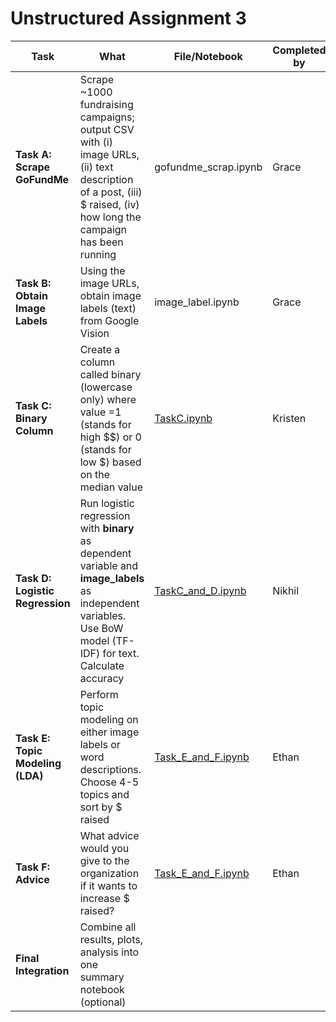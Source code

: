 # Unstructured Assignment 3

| Task                           | What                                                                                  | File/Notebook                                                                                                                                                        | Completed by | Date | Validated by | Notes / PR |
| ------------------------------ | ------------------------------------------------------------------------------------- | -------------------------------------------------------------------------------------------------------------------------------------------------------------------- | ------------ | ---- | ------------ | ---------- |
| **Task A: Scrape GoFundMe**      | Scrape ~1000 fundraising campaigns; output CSV with (i) image URLs, (ii) text description of a post, (iii) $ raised, (iv) how long the campaign has been running | gofundme_scrap.ipynb | Grace | 2 Oct |      |        |
| **Task B: Obtain Image Labels**  | Using the image URLs, obtain image labels (text) from Google Vision | image_label.ipynb | Grace | 2 Oct |              |            |
| **Task C: Binary Column**        | Create a column called binary (lowercase only) where value =1 (stands for high $$) or 0 (stands for low $) based on the median value | <a href="https://colab.research.google.com/github/graccelinn/Unstructured_Assignment_3/blob/main/TaskC.ipynb" target="_blank">TaskC.ipynb</a> | Kristen | 2 Oct |              |            |
| **Task D: Logistic Regression**  | Run logistic regression with **binary** as dependent variable and **image_labels** as independent variables. Use BoW model (TF-IDF) for text. Calculate accuracy         | <a href="https://colab.research.google.com/github/graccelinn/Unstructured_Assignment_3/blob/main/TaskC_and_D.ipynb" target="_blank">TaskC_and_D.ipynb</a>                         |    Nikhil          |      |              |            |
| **Task E: Topic Modeling (LDA)** | Perform topic modeling on either image labels or word descriptions. Choose 4-5 topics and sort by $ raised          |        <a href="https://colab.research.google.com/github/graccelinn/Unstructured_Assignment_3/blob/main/Task_E_and_F.ipynb" target="_blank">Task_E_and_F.ipynb</a>                  |   Ethan   |   6 Oct   |              |            |
| **Task F: Advice**               | What advice would you give to the organization if it wants to increase $ raised?   |       <a href="https://colab.research.google.com/github/graccelinn/Unstructured_Assignment_3/blob/main/Task_E_and_F.ipynb" target="_blank">Task_E_and_F.ipynb</a>                    |   Ethan   |      |              |            |
| **Final Integration**            | Combine all results, plots, analysis into one summary notebook (optional)             |     |              |     |              |            |
